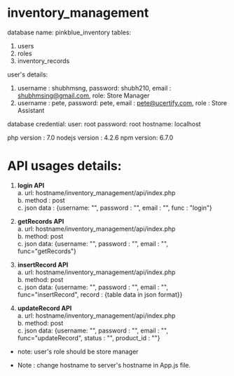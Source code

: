 # inventory_management

database name: pinkblue_inventory
tables:
1. users
2. roles
3. inventory_records

user's details:
1. username : shubhmsng, password: shubh210, email : shubhmsing@gmail.com, role: Store Manager
2. username : pete, password: pete, email : pete@ucertify.com, role : Store Assistant

database credential:
user: root
password: root
hostname: localhost

php version : 7.0
nodejs version : 4.2.6
npm version: 6.7.0


# API usages details:

1. <b>login API</b> <br>
  a. url: hostname/inventory_management/api/index.php <br>
  b. method : post <br> 
  c. json data : {username: "", password : "", email : "", func : "login"} <br>


2. <b> getRecords API </b> <br>
  a. url: hostname/inventory_management/api/index.php <br>
  b. method: post <br>
  c. json data:  {username: "", password : "", email : "", func="getRecords"} <br>

3. <b>insertRecord API </b>  <br>
  a. url: hostname/inventory_management/api/index.php <br>
  b. method: post <br>
  c. json data:  {username: "", password : "", email : "", func="insertRecord", record : {table data in json format}} <br>

4. <b>updateRecord API</b> <br>
  a. url: hostname/inventory_management/api/index.php <br>
  b. method: post <br>
  c. json data:  {username: "", password : "", email : "", func="updateRecord", status : "", product_id : ""} <br>
  * note: user's role should be store manager


* Note : change hostname to server's hostname in App.js file.
